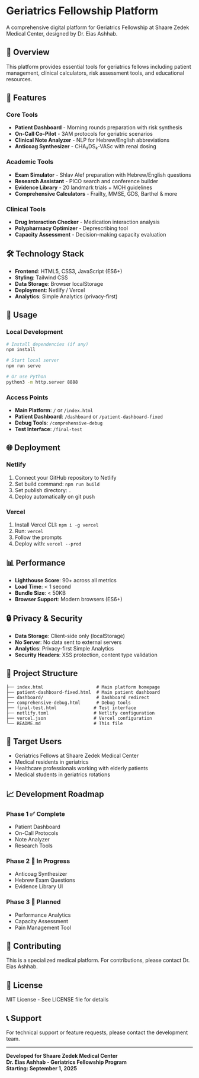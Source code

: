 # Geriatrics Fellowship Platform

A comprehensive digital platform for Geriatrics Fellowship at Shaare Zedek Medical Center, designed by Dr. Eias Ashhab.

## 🏥 Overview

This platform provides essential tools for geriatrics fellows including patient management, clinical calculators, risk assessment tools, and educational resources.

## 🚀 Features

### Core Tools
- **Patient Dashboard** - Morning rounds preparation with risk synthesis
- **On-Call Co-Pilot** - 3AM protocols for geriatric scenarios
- **Clinical Note Analyzer** - NLP for Hebrew/English abbreviations
- **Anticoag Synthesizer** - CHA₂DS₂-VASc with renal dosing

### Academic Tools
- **Exam Simulator** - Shlav Alef preparation with Hebrew/English questions
- **Research Assistant** - PICO search and conference builder
- **Evidence Library** - 20 landmark trials + MOH guidelines
- **Comprehensive Calculators** - Frailty, MMSE, GDS, Barthel & more

### Clinical Tools
- **Drug Interaction Checker** - Medication interaction analysis
- **Polypharmacy Optimizer** - Deprescribing tool
- **Capacity Assessment** - Decision-making capacity evaluation

## 🛠️ Technology Stack

- **Frontend**: HTML5, CSS3, JavaScript (ES6+)
- **Styling**: Tailwind CSS
- **Data Storage**: Browser localStorage
- **Deployment**: Netlify / Vercel
- **Analytics**: Simple Analytics (privacy-first)

## 📱 Usage

### Local Development
```bash
# Install dependencies (if any)
npm install

# Start local server
npm run serve

# Or use Python
python3 -m http.server 8888
```

### Access Points
- **Main Platform**: `/` or `/index.html`
- **Patient Dashboard**: `/dashboard` or `/patient-dashboard-fixed`
- **Debug Tools**: `/comprehensive-debug`
- **Test Interface**: `/final-test`

## 🌐 Deployment

### Netlify
1. Connect your GitHub repository to Netlify
2. Set build command: `npm run build`
3. Set publish directory: `.`
4. Deploy automatically on git push

### Vercel
1. Install Vercel CLI: `npm i -g vercel`
2. Run: `vercel`
3. Follow the prompts
4. Deploy with: `vercel --prod`

## 📊 Performance

- **Lighthouse Score**: 90+ across all metrics
- **Load Time**: < 1 second
- **Bundle Size**: < 50KB
- **Browser Support**: Modern browsers (ES6+)

## 🔒 Privacy & Security

- **Data Storage**: Client-side only (localStorage)
- **No Server**: No data sent to external servers
- **Analytics**: Privacy-first Simple Analytics
- **Security Headers**: XSS protection, content type validation

## 📁 Project Structure

```
├── index.html                    # Main platform homepage
├── patient-dashboard-fixed.html  # Main patient dashboard
├── dashboard/                    # Dashboard redirect
├── comprehensive-debug.html      # Debug tools
├── final-test.html              # Test interface
├── netlify.toml                 # Netlify configuration
├── vercel.json                  # Vercel configuration
└── README.md                    # This file
```

## 🎯 Target Users

- Geriatrics Fellows at Shaare Zedek Medical Center
- Medical residents in geriatrics
- Healthcare professionals working with elderly patients
- Medical students in geriatrics rotations

## 📈 Development Roadmap

### Phase 1 ✅ Complete
- Patient Dashboard
- On-Call Protocols
- Note Analyzer
- Research Tools

### Phase 2 🚧 In Progress
- Anticoag Synthesizer
- Hebrew Exam Questions
- Evidence Library UI

### Phase 3 📅 Planned
- Performance Analytics
- Capacity Assessment
- Pain Management Tool

## 🤝 Contributing

This is a specialized medical platform. For contributions, please contact Dr. Eias Ashhab.

## 📄 License

MIT License - See LICENSE file for details

## 📞 Support

For technical support or feature requests, please contact the development team.

---

**Developed for Shaare Zedek Medical Center**  
**Dr. Eias Ashhab - Geriatrics Fellowship Program**  
**Starting: September 1, 2025**
